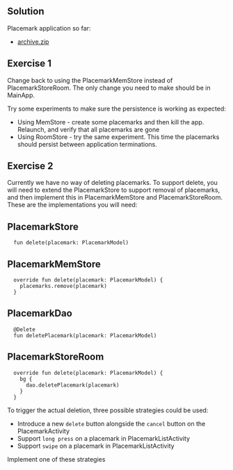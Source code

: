 ## Solution

Placemark application so far:

- [archive.zip](archives/archive.zip)

## Exercise 1

Change back to using the PlacemarkMemStore instead of PlacemarkStoreRoom. The only change you need to make should be in MainApp.

Try some experiments to make sure the persistence is working as expected:

- Using MemStore - create some placemarks and then kill the app. Relaunch, and verify that all placemarks are gone
- Using RoomStore - try the same experiment. This time the placemarks should persist between application terminations.

## Exercise 2

Currently we have no way of deleting placemarks. To support delete, you will need to extend the PlacemarkStore to support removal of placemarks, and then implement this in PlacemarkMemStore and PlacemarkStoreRoom. These are the implementations you will need:

## PlacemarkStore

~~~
  fun delete(placemark: PlacemarkModel)
~~~

## PlacemarkMemStore

~~~
  override fun delete(placemark: PlacemarkModel) {
    placemarks.remove(placemark)
  }
~~~

## PlacemarkDao

~~~
  @Delete
  fun deletePlacemark(placemark: PlacemarkModel)
~~~

## PlacemarkStoreRoom

~~~
  override fun delete(placemark: PlacemarkModel) {
    bg {
      dao.deletePlacemark(placemark)
    }
  }
~~~

To trigger the actual deletion, three possible strategies could be used:

- Introduce a new `delete` button alongside the `cancel` button on the PlacemarkActivity
- Support `long press` on a placemark in PlacemarkListActivity
- Support `swipe` on a placemark in PlacemarkListActivity

Implement one of these strategies